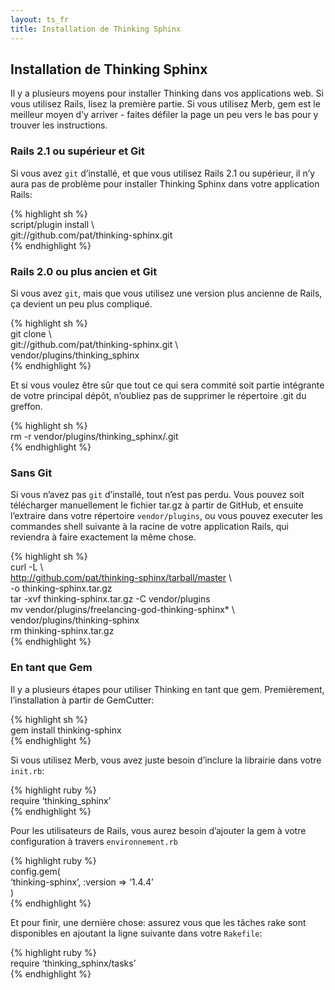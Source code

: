 ```yaml
---
layout: ts_fr
title: Installation de Thinking Sphinx
---
```



Installation de Thinking Sphinx
-------------------------------

Il y a plusieurs moyens pour installer Thinking dans vos applications
web. Si vous utilisez Rails, lisez la première partie. Si vous utilisez
Merb, gem est le meilleur moyen d’y arriver - faites défiler la page un
peu vers le bas pour y trouver les instructions.

### Rails 2.1 ou supérieur et Git

Si vous avez `git` d’installé, et que vous utilisez Rails 2.1 ou
supérieur, il n’y aura pas de problème pour installer Thinking Sphinx
dans votre application Rails:

{% highlight sh %}  
script/plugin install \\  
 git://github.com/pat/thinking-sphinx.git  
{% endhighlight %}

### Rails 2.0 ou plus ancien et Git

Si vous avez `git`, mais que vous utilisez une version plus ancienne de
Rails, ça devient un peu plus compliqué.

{% highlight sh %}  
git clone \\  
 git://github.com/pat/thinking-sphinx.git \\  
 vendor/plugins/thinking\_sphinx  
{% endhighlight %}

Et si vous voulez être sûr que tout ce qui sera commité soit partie
intégrante de votre principal dépôt, n’oubliez pas de supprimer le
répertoire .git du greffon.

{% highlight sh %}  
rm -r vendor/plugins/thinking\_sphinx/.git  
{% endhighlight %}

### Sans Git

Si vous n’avez pas `git` d’installé, tout n’est pas perdu. Vous pouvez
soit télécharger manuellement le fichier tar.gz à partir de GitHub, et
ensuite l’extraire dans votre répertoire `vendor/plugins`, ou vous
pouvez executer les commandes shell suivante à la racine de votre
application Rails, qui reviendra à faire exactement la même chose.

{% highlight sh %}  
curl -L \\  
 http://github.com/pat/thinking-sphinx/tarball/master \\  
 -o thinking-sphinx.tar.gz  
tar -xvf thinking-sphinx.tar.gz -C vendor/plugins  
mv vendor/plugins/freelancing-god-thinking-sphinx\* \\  
 vendor/plugins/thinking-sphinx  
rm thinking-sphinx.tar.gz  
{% endhighlight %}

### En tant que Gem

Il y a plusieurs étapes pour utiliser Thinking en tant que gem.
Premièrement, l’installation à partir de GemCutter:

{% highlight sh %}  
gem install thinking-sphinx  
{% endhighlight %}

Si vous utilisez Merb, vous avez juste besoin d’inclure la librairie
dans votre `init.rb`:

{% highlight ruby %}  
require ‘thinking\_sphinx’  
{% endhighlight %}

Pour les utilisateurs de Rails, vous aurez besoin d’ajouter la gem à
votre configuration à travers `environnement.rb`

{% highlight ruby %}  
config.gem(  
 ‘thinking-sphinx’, :version =&gt; ‘1.4.4’  
)  
{% endhighlight %}

Et pour finir, une dernière chose: assurez vous que les tâches rake sont
disponibles en ajoutant la ligne suivante dans votre `Rakefile`:

{% highlight ruby %}  
require ‘thinking\_sphinx/tasks’  
{% endhighlight %}
